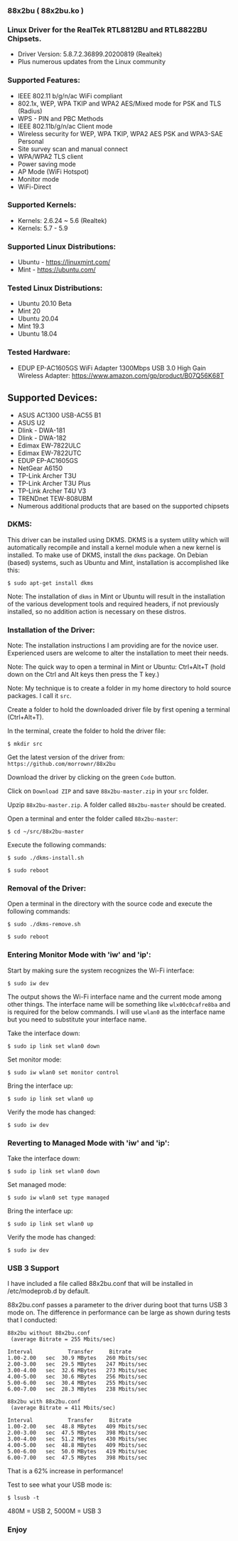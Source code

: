 ### 88x2bu ( 88x2bu.ko )

### Linux Driver for the RealTek RTL8812BU and RTL8822BU Chipsets.

- Driver Version: 5.8.7.2.36899.20200819 (Realtek)
- Plus numerous updates from the Linux community

### Supported Features:

- IEEE 802.11 b/g/n/ac WiFi compliant
- 802.1x, WEP, WPA TKIP and WPA2 AES/Mixed mode for PSK and TLS (Radius)
- WPS - PIN and PBC Methods
- IEEE 802.11b/g/n/ac Client mode
- Wireless security for WEP, WPA TKIP, WPA2 AES PSK and WPA3-SAE Personal
- Site survey scan and manual connect
- WPA/WPA2 TLS client
- Power saving mode
- AP Mode (WiFi Hotspot)
- Monitor mode
- WiFi-Direct

### Supported Kernels:

- Kernels: 2.6.24 ~ 5.6 (Realtek)
- Kernels: 5.7 - 5.9

### Supported Linux Distributions:

- Ubuntu - https://linuxmint.com/
- Mint - https://ubuntu.com/

### Tested Linux Distributions:

- Ubuntu 20.10 Beta
- Mint 20
- Ubuntu 20.04
- Mint 19.3
- Ubuntu 18.04

### Tested Hardware:

- EDUP EP-AC1605GS WiFi Adapter 1300Mbps USB 3.0 High Gain Wireless Adapter:
  https://www.amazon.com/gp/product/B07Q56K68T

## Supported Devices:

* ASUS AC1300 USB-AC55 B1
* ASUS U2
* Dlink - DWA-181
* Dlink - DWA-182
* Edimax EW-7822ULC
* Edimax EW-7822UTC
* EDUP EP-AC1605GS
* NetGear A6150
* TP-Link Archer T3U
* TP-Link Archer T3U Plus
* TP-Link Archer T4U V3
* TRENDnet TEW-808UBM
* Numerous additional products that are based on the supported chipsets

### DKMS:
This driver can be installed using DKMS. DKMS is a system utility which will automatically recompile and install a kernel module when a new kernel is installed. To make use of DKMS, install the `dkms` package. On Debian (based) systems, such as Ubuntu and Mint, installation is accomplished like this:
```
$ sudo apt-get install dkms
```

Note: The installation of `dkms` in Mint or Ubuntu will result in the installation of the various development tools and required headers, if not previously installed, so no addition action is necessary on these distros.

### Installation of the Driver:

Note: The installation instructions I am providing are for the novice user. Experienced users are welcome to alter the installation to meet their needs.

Note: The quick way to open a terminal in Mint or Ubuntu: Ctrl+Alt+T (hold down on the Ctrl and Alt keys then press the T key.)

Note: My technique is to create a folder in my home directory to hold source packages. I call it `src`.

Create a folder to hold the downloaded driver file by first opening a terminal (Ctrl+Alt+T).

In the terminal, create the folder to hold the driver file:
```
$ mkdir src
```

Get the latest version of the driver from: `https://github.com/morrownr/88x2bu`

Download the driver by clicking on the green `Code` button.

Click on `Download ZIP` and save `88x2bu-master.zip` in your `src` folder.

Upzip `88x2bu-master.zip`. A folder called `88x2bu-master` should be created.

Open a terminal and enter the folder called `88x2bu-master`:

```
$ cd ~/src/88x2bu-master
```

Execute the following commands:
```
$ sudo ./dkms-install.sh
```
```
$ sudo reboot
```
### Removal of the Driver:

Open a terminal in the directory with the source code and execute the following commands:
```
$ sudo ./dkms-remove.sh
```
```
$ sudo reboot
```

### Entering Monitor Mode with 'iw' and 'ip':
Start by making sure the system recognizes the Wi-Fi interface:
```
$ sudo iw dev
```

The output shows the Wi-Fi interface name and the current mode among other things. The interface name will be something like `wlx00c0cafre8ba` and is required for the below commands. I will use `wlan0` as the interface name but you need to substitute your interface name.

Take the interface down:
```
$ sudo ip link set wlan0 down
```

Set monitor mode:
```
$ sudo iw wlan0 set monitor control
```

Bring the interface up:
```
$ sudo ip link set wlan0 up
```

Verify the mode has changed:
```
$ sudo iw dev
```

### Reverting to Managed Mode with 'iw' and 'ip':

Take the interface down:
```
$ sudo ip link set wlan0 down
```

Set managed mode:
```
$ sudo iw wlan0 set type managed
```

Bring the interface up:
```
$ sudo ip link set wlan0 up
```

Verify the mode has changed:
```
$ sudo iw dev
```

### USB 3 Support

I have included a file called 88x2bu.conf that
will be installed in /etc/modeprob.d by default.

88x2bu.conf passes a parameter to the driver
during boot that turns USB 3 mode on. The
difference in performance can be large as shown
during tests that I conducted:

```
88x2bu without 88x2bu.conf
 (average Bitrate = 255 Mbits/sec)

Interval           Transfer     Bitrate
1.00-2.00   sec  30.9 MBytes   260 Mbits/sec
2.00-3.00   sec  29.5 MBytes   247 Mbits/sec
3.00-4.00   sec  32.6 MBytes   273 Mbits/sec
4.00-5.00   sec  30.6 MBytes   256 Mbits/sec
5.00-6.00   sec  30.4 MBytes   255 Mbits/sec
6.00-7.00   sec  28.3 MBytes   238 Mbits/sec
```

```
88x2bu with 88x2bu.conf
 (average Bitrate = 411 Mbits/sec)

Interval           Transfer     Bitrate
1.00-2.00   sec  48.8 MBytes   409 Mbits/sec
2.00-3.00   sec  47.5 MBytes   398 Mbits/sec
3.00-4.00   sec  51.2 MBytes   430 Mbits/sec
4.00-5.00   sec  48.8 MBytes   409 Mbits/sec
5.00-6.00   sec  50.0 MBytes   419 Mbits/sec
6.00-7.00   sec  47.5 MBytes   398 Mbits/sec
```

That is a 62% increase in performance!

Test to see what your USB mode is:

```
$ lsusb -t
```

480M = USB 2, 5000M = USB 3


### Enjoy
